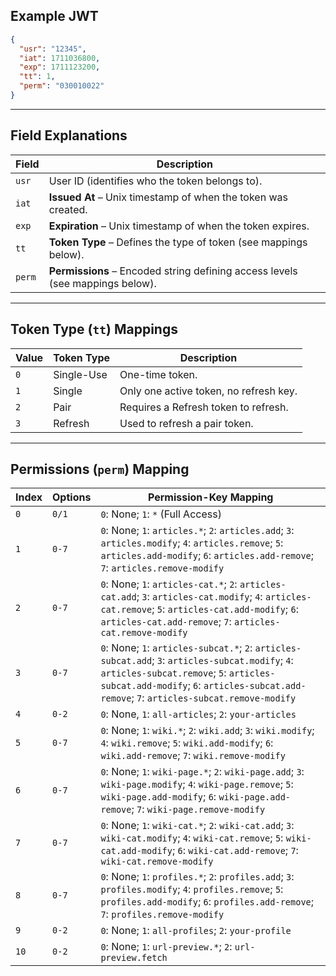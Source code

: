 ## Example JWT
```json
{
  "usr": "12345",
  "iat": 1711036800,
  "exp": 1711123200,
  "tt": 1,
  "perm": "030010022"
}
```

---

## Field Explanations

| Field  | Description |
|--------|------------|
| `usr`  | User ID (identifies who the token belongs to). |
| `iat`  | **Issued At** – Unix timestamp of when the token was created. |
| `exp`  | **Expiration** – Unix timestamp of when the token expires. |
| `tt`   | **Token Type** – Defines the type of token (see mappings below). |
| `perm` | **Permissions** – Encoded string defining access levels (see mappings below). |

---

## Token Type (`tt`) Mappings

| Value | Token Type | Description |
|--------|------------|-------------|
| `0`  | Single-Use | One-time token. |
| `1`  | Single     | Only one active token, no refresh key. |
| `2`  | Pair       | Requires a Refresh token to refresh. |
| `3`  | Refresh    | Used to refresh a pair token. |

---

## Permissions (`perm`) Mapping

| Index | Options   | Permission-Key Mapping |
|--------|-----------|------------------------|
|  `0`  | `0/1`       | `0`: None; `1`: `*` (Full Access) |
|  `1`  | `0-7`       | `0`: None; `1`: `articles.*`; `2`: `articles.add`; `3`: `articles.modify`; `4`: `articles.remove`; `5`: `articles.add-modify`; `6`: `articles.add-remove`; `7`: `articles.remove-modify` |
|  `2`  | `0-7`       | `0`: None; `1`: `articles-cat.*`; `2`: `articles-cat.add`; `3`: `articles-cat.modify`; `4`: `articles-cat.remove`; `5`: `articles-cat.add-modify`; `6`: `articles-cat.add-remove`; `7`: `articles-cat.remove-modify` |
|  `3`  | `0-7`       | `0`: None; `1`: `articles-subcat.*`; `2`: `articles-subcat.add`; `3`: `articles-subcat.modify`; `4`: `articles-subcat.remove`; `5`: `articles-subcat.add-modify`; `6`: `articles-subcat.add-remove`; `7`: `articles-subcat.remove-modify` |
|  `4`  | `0-2`       | `0`: None, `1`: `all-articles`; `2`: `your-articles` |
|  `5`  | `0-7`       | `0`: None; `1`: `wiki.*`; `2`: `wiki.add`; `3`: `wiki.modify`; `4`: `wiki.remove`; `5`: `wiki.add-modify`; `6`: `wiki.add-remove`; `7`: `wiki.remove-modify` |
|  `6`  | `0-7`       | `0`: None; `1`: `wiki-page.*`; `2`: `wiki-page.add`; `3`: `wiki-page.modify`; `4`: `wiki-page.remove`; `5`: `wiki-page.add-modify`; `6`: `wiki-page.add-remove`; `7`: `wiki-page.remove-modify` |
|  `7`  | `0-7`       | `0`: None; `1`: `wiki-cat.*`; `2`: `wiki-cat.add`; `3`: `wiki-cat.modify`; `4`: `wiki-cat.remove`; `5`: `wiki-cat.add-modify`; `6`: `wiki-cat.add-remove`; `7`: `wiki-cat.remove-modify` |
|  `8`  | `0-7`       | `0`: None; `1`: `profiles.*`; `2`: `profiles.add`; `3`: `profiles.modify`; `4`: `profiles.remove`; `5`: `profiles.add-modify`; `6`: `profiles.add-remove`; `7`: `profiles.remove-modify` |
|  `9`  | `0-2`       | `0`: None; `1`: `all-profiles`; `2`: `your-profile` |
|  `10` | `0-2`       | `0`: None; `1`: `url-preview.*`; `2`: `url-preview.fetch` |
